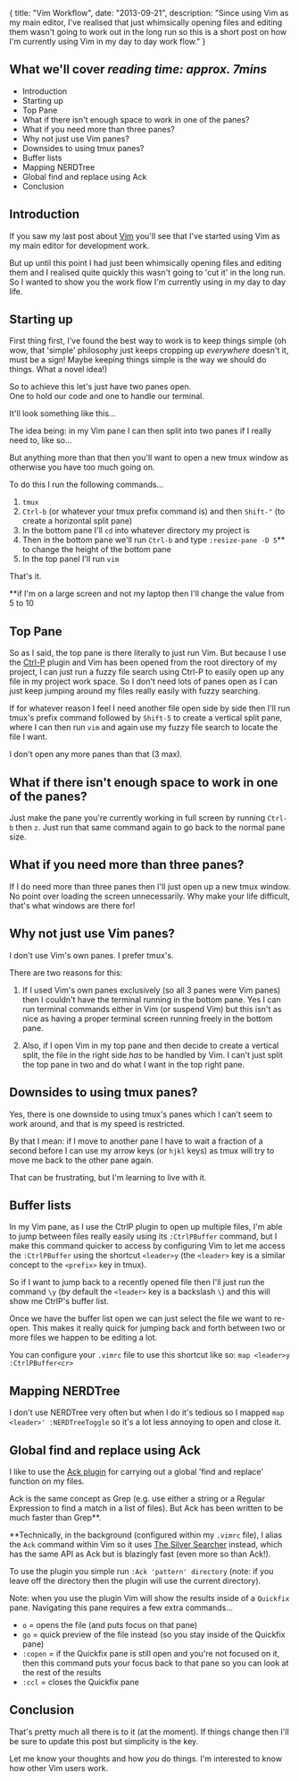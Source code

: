 {
  title: "Vim Workflow",
  date:  "2013-09-21",
  description: "Since using Vim as my main editor, I've realised that just whimsically opening files and editing them wasn't going to work out in the long run so this is a short post on how I'm currently using Vim in my day to day work flow."
}

## What we'll cover *reading time: approx. 7mins*

- Introduction
- Starting up
- Top Pane
- What if there isn't enough space to work in one of the panes?
- What if you need more than three panes?
- Why not just use Vim panes?
- Downsides to using tmux panes?
- Buffer lists
- Mapping NERDTree
- Global find and replace using Ack
- Conclusion

## Introduction

If you saw my last post about [Vim](http://integralist.co.uk/VIM.html) you'll see that I've started using Vim as my main editor for development work.

But up until this point I had just been whimsically opening files and editing them and I realised quite quickly this wasn't going to 'cut it' in the long run. So I wanted to show you the work flow I'm currently using in my day to day life.

## Starting up

First thing first, I've found the best way to work is to keep things simple (oh wow, that 'simple' philosophy just keeps cropping up *everywhere* doesn't it, must be a sign! Maybe keeping things simple is the way we should do things. What a novel idea!)

So to achieve this let's just have two panes open.  
One to hold our code and one to handle our terminal.

It'll look something like this…

<div class="delayed-image-load" data-src="Assets/Images/src/generated/Vim-TwoPane-1024.png" data-width="1024"></div>

The idea being: in my Vim pane I can then split into two panes if I really need to, like so…

<div class="delayed-image-load" data-src="Assets/Images/src/generated/Vim-ThreePane-1024.png" data-width="1024"></div>

But anything more than that then you'll want to open a new tmux window as otherwise you have too much going on.

To do this I run the following commands…

1. `tmux`
2. `Ctrl-b` (or whatever your tmux prefix command is) and then `Shift-"` (to create a horizontal split pane)
3. In the bottom pane I'll `cd` into whatever directory my project is
4. Then in the bottom pane we'll run `Ctrl-b` and type `:resize-pane -D 5`** to change the height of the bottom pane
5. In the top panel I'll run `vim`

That's it.

**if I'm on a large screen and not my laptop then I'll change the value from 5 to 10

## Top Pane

So as I said, the top pane is there literally to just run Vim. But because I use the [Ctrl-P](https://github.com/kien/ctrlp.vim) plugin and Vim has been opened from the root directory of my project, I can just run a fuzzy file search using Ctrl-P to easily open up any file in my project work space. So I don't need lots of panes open as I can just keep jumping around my files really easily with fuzzy searching.

If for whatever reason I feel I need another file open side by side then I'll run tmux's prefix command followed by `Shift-5` to create a vertical split pane, where I can then run `vim` and again use my fuzzy file search to locate the file I want.

I don't open any more panes than that (3 max).

## What if there isn't enough space to work in one of the panes?

Just make the pane you're currently working in full screen by running `Ctrl-b` then `z`. Just run that same command again to go back to the normal pane size.

## What if you need more than three panes?

If I do need more than three panes then I'll just open up a new tmux window. No point over loading the screen unnecessarily. Why make your life difficult, that's what windows are there for!

## Why not just use Vim panes?

I don't use Vim's own panes. I prefer tmux's. 

There are two reasons for this:

1. If I used Vim's own panes exclusively (so all 3 panes were Vim panes) then I couldn't have the terminal running in the bottom pane. Yes I can run terminal commands either in Vim (or suspend Vim) but this isn't as nice as having a proper terminal screen running freely in the bottom pane.

2. Also, if I open Vim in my top pane and then decide to create a vertical split, the file in the right side *has* to be handled by Vim. I can't just split the top pane in two and do what I want in the top right pane.

## Downsides to using tmux panes?

Yes, there is one downside to using tmux's panes which I can't seem to work around, and that is my speed is restricted.

By that I mean: if I move to another pane I have to wait a fraction of a second before I can use my arrow keys (or `hjkl` keys) as tmux will try to move me back to the other pane again. 

That can be frustrating, but I'm learning to live with it.

## Buffer lists

In my Vim pane, as I use the CtrlP plugin to open up multiple files, I'm able to jump between files really easily using its `:CtrlPBuffer` command, but I make this command quicker to access by configuring Vim to let me access the `:CtrlPBuffer` using the shortcut `<leader>y` (the `<leader>` key is a similar concept to the `<prefix>` key in tmux).

So if I want to jump back to a recently opened file then I'll just run the command `\y` (by default the `<leader>` key is a backslash `\`) and this will show me CtrlP's buffer list.

Once we have the buffer list open we can just select the file we want to re-open. This makes it really quick for jumping back and forth between two or more files we happen to be editing a lot.

You can configure your `.vimrc` file to use this shortcut like so: `map <leader>y :CtrlPBuffer<cr>`

## Mapping NERDTree

I don't use NERDTree very often but when I do it's tedious so I mapped `map <leader>' :NERDTreeToggle` so it's a lot less annoying to open and close it.

## Global find and replace using Ack

I like to use the [Ack plugin](https://github.com/mileszs/ack.vim) for carrying out a global 'find and replace' function on my files.

Ack is the same concept as Grep (e.g. use either a string or a Regular Expression to find a match in a list of files). But Ack has been written to be much faster than Grep**.

**Technically, in the background (configured within my `.vimrc` file), I alias the `Ack` command within Vim so it uses [The Silver Searcher](https://github.com/ggreer/the_silver_searcher) instead, which has the same API as Ack but is blazingly fast (even more so than Ack!).

To use the plugin you simple run `:Ack 'pattern' directory` (note: if you leave off the directory then the plugin will use the current directory).

Note: when you use the plugin Vim will show the results inside of a `Quickfix` pane. Navigating this pane requires a few extra commands…

- `o` = opens the file (and puts focus on that pane)
- `go` = quick preview of the file instead (so you stay inside of the Quickfix pane)
- `:copen` = if the Quickfix pane is still open and you're not focused on it, then this command puts your focus back to that pane so you can look at the rest of the results
- `:ccl` = closes the Quickfix pane

## Conclusion

That's pretty much all there is to it (at the moment). If things change then I'll be sure to update this post but simplicity is the key.

Let me know your thoughts and how *you* do things. I'm interested to know how other Vim users work.